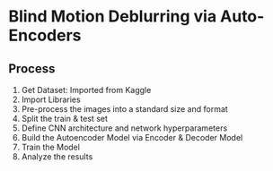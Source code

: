 # Blind Motion Deblurring via Auto-Encoders

## Process

1. Get Dataset: Imported from Kaggle
2. Import Libraries
3. Pre-process the images into a standard size and format
4. Split the train & test set
5. Define CNN architecture and network hyperparameters
6. Build the Autoencoder Model via Encoder & Decoder Model
7. Train the Model
8. Analyze the results
